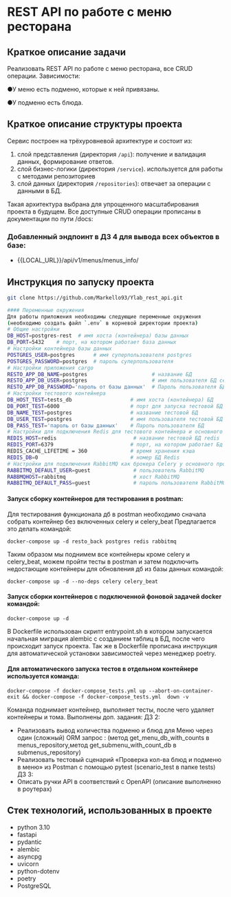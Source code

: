 # REST API по работе с меню ресторана

## Краткое описание задачи


Реализовать REST API по работе с меню ресторана, все CRUD операции.
Зависимости:

●У меню есть подменю, которые к ней привязаны.

●У подменю есть блюда.

## Краткое описание структуры проекта

Сервис построен на трёхуровневой архитектуре и состоит из:
1. слой представления (директория `/api`): получение и валидация данных, формирование ответов.
2. слой бизнес-логики (директория `/service`). используется для работы с методами репозиториев
3. слой данных (директория `/repositories`): отвечает за операции с данными
   в БД.

Такая архитектура выбрана для упрощенного масштабирования проекта в будущем.
Все доступные CRUD операции прописаны в документации по пути /docs:

### Добавленный эндпоинт  в  ДЗ 4 для вывода всех объектов в базе:
* {{LOCAL_URL}}/api/v1/menus/menus_info/
## Инструкция по запуску проекта
```bash
git clone https://github.com/Markello93/Ylab_rest_api.git

#### Переменные окружения
Для работы приложения необходимы следующие переменные окружения
(необходимо создать файл `.env` в корневой директории проекта)
# Общие настройки
DB_HOST=postgres-rest  # имя хоста (контейнера) базы данных
DB_PORT=5432    # порт, на котором работает база данных
# Настройки контейнера базы данных
POSTGRES_USER=postgres      # имя суперпользователя postgres
POSTGRES_PASSWORD=postgres  # пароль суперпользователя
# Настройки приложения cargo
RESTO_APP_DB_NAME=postgres                     # название БД
RESTO_APP_DB_USER=postgres                     # имя пользователя БД сервиса
RESTO_APP_DB_PASSWORD='пароль от базы данных'  # Пароль пользователя БД
# Настройки тестового контейнера
DB_HOST_TEST=tests_db                   # имя хоста (контейнера) БД
DB_PORT_TEST=6000                       # порт для запуска тестовой БД
DB_NAME_TEST=postgres                   # название тестовой БД
DB_USER_TEST=postgres                   # имя пользователя тестовой БД
DB_PASS_TEST='пароль от базы данных'    # Пароль пользователя БД
# Настройки для подключения Redis для тестового контейнера и основного проекта
REDIS_HOST=redis                         # название тестовой БД redis
REDIS_PORT=6379                         # порт, на котором работает Бд
REDIS_CACHE_LIFETIME = 360              # время хранения кэша
REDIS_DB=0                              # номер БД Redis
# Настройки для подключения RabbitMQ как брокера Celery у основного проекта
RABBITMQ_DEFAULT_USER=guest              # пользователь RabbitMQ
RABBMQHOST=rabbitmq                      # хост RabbitMQ
RABBITMQ_DEFAULT_PASS=guest              # пароль пользователя RabbitMQ
```
#### Запуск сборку контейнеров для тестирования в postman:
Для тестирования функционала дб в postman необходимо сначала собрать контейнер без включенных celery и celery_beat
Предлагается это делать командой:
```
docker-compose up -d resto_back postgres redis rabbitmq
```
Таким образом мы поднимем все контейнеры кроме celery и celery_beat, можем пройти тесты в postman
и затем подключить недостающие контейнеры для обновления дб из базы данных командой:
```
docker-compose up -d --no-deps celery celery_beat
```
#### Запуск сборки контейнеров с подключенной фоновой задачей docker командой:
```
docker-compose up -d
```

В Dockerfile использован скрипт entrypoint.sh в котором запускается начальная миграция alembic с созданием таблиц в БД, после чего происходит запуск проекта.
Так же в Dockerfile прописана инструкция для автоматической установки зависимостей через менеджер poetry.

#### Для автоматического запуска тестов в отдельном контейнере используется команда:
```
docker-compose -f docker-compose_tests.yml up --abort-on-container-exit && docker-compose -f docker-compose_tests.yml  down -v
```
Команда поднимает контейнер, выполняет тесты, после чего удаляет контейнеры и тома.
Выполнены доп. задания:
ДЗ 2:
* Реализовать вывод количества подменю и блюд для Меню через один (сложный) ORM запрос : (метод get_menu_db_with_counts в menus_repository,метод get_submenu_with_count_db в submenus_repository)
* Реализовать тестовый сценарий «Проверка кол-ва блюд и подменю в меню» из Postman с помощью pytest (scenario_test в папке tests)
ДЗ 3:
* Описать ручки API в соответствий c OpenAPI (описание выполненно в роутерах)
## Стек технологий, использованных в проекте
* python 3.10
* fastapi
* pydantic
* alembic
* asyncpg
* uvicorn
* python-dotenv
* poetry
* PostgreSQL
